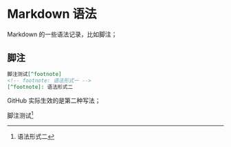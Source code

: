 # Markdown 语法

Markdown 的一些语法记录，比如脚注；

## 脚注

```md
脚注测试[^footnote]
<!-- footnote: 语法形式一 -->
[^footnote]: 语法形式二
```
GitHub 实际生效的是第二种写法；

脚注测试[^footnote]

<!-- footnote: 语法形式一 -->
[^footnote]: 语法形式二